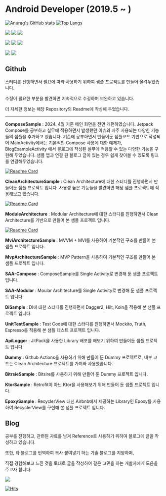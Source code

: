 # Android Developer (2019.5 ~ )



[![Anurag's GitHub stats](https://github-readme-stats.vercel.app/api?username=HeeGyeong&show_icons=true&theme=dark)](https://github.com/HeeGyeong) [![Top Langs](https://github-readme-stats.vercel.app/api/top-langs/?username=HeeGyeong&layout=compact&theme=dark)](https://github.com/HeeGyeong)


<img src="https://img.shields.io/badge/Android-000000?style=plastic&logo=Android&logoColor=34A853"/> <img src="https://img.shields.io/badge/Kotlin-000000?style=plastic&logo=Kotlin&logoColor=7F52FF"/> <img src="https://img.shields.io/badge/Jetpack Compose-000000?style=plastic&logo=Jetpack Compose&logoColor=4285F4"/>

<img src="https://img.shields.io/badge/Sourcetree-000000?style=plastic&logo=Sourcetree&logoColor=0052CC"/> <img src="https://img.shields.io/badge/Github-000000?style=plastic&logo=Github&logoColor=ffffff"/> <img src="https://img.shields.io/badge/Git-000000?style=plastic&logo=Git&logoColor=F05032"/>

<img src="https://img.shields.io/badge/Bitrise-000000?style=plastic&logo=Bitrise&logoColor=683D87"/> <img src="https://img.shields.io/badge/Github Actions-000000?style=plastic&logo=Githubactions&logoColor=2088FF"/>


## Github

스터디를 진행하면서 필요에 따라 사용하기 위하여 샘플 프로젝트를 만들어 올려두었습니다.

수정이 필요한 부분을 발견하면 지속적으로 수정하며 보완하고 있습니다.

더 자세한 정보는 해당 Repository의 Readme에 작성해 두었습니다.

---

**ComposeSample** : 2024. 4월 기준 메인 화면을 전면 개편하였습니다. Jetpack Compose를 공부하고 실무에 적용하면서 발생했던 이슈와 자주 사용되는 다양한 기능들의 샘플을 추가하고 있습니다.
기존에 공부하면서 만들어둔 샘플코드 기반으로 작성되어 MainActivity에서는 기본적인 Compose 사용에 대한 예제가, BlogExampleActivity 에서 블로그에 작성된 실무에 적용할 수 있는 다양한 기능을 구현해 두었습니다.
샘플 앱과 연결 된 블로그 글이 있는 경우 쉽게 찾아볼 수 있도록 링크를 연결해두었습니다.

[![Readme Card](https://github-readme-stats.vercel.app/api/pin/?username=HeeGyeong&repo=ComposeSample&theme=dark)](https://github.com/HeeGyeong/ComposeSample)

**CleanArchitectureSample** : Clean Architecture에 대한 스터디를 진행하면서 만들어둔 샘플 프로젝트 입니다. 사용성 높은 기능들을 발견하면 해당 샘플 프로젝트에 적용해보고 있습니다.

[![Readme Card](https://github-readme-stats.vercel.app/api/pin/?username=HeeGyeong&repo=CleanArchitectureSample&theme=dark)](https://github.com/HeeGyeong/CleanArchitectureSample)

**ModuleArchitecture** : Modular Architecture에 대한 스터디를 진행하면서 Clean Architecture를 기반으로 만들어 본 샘플 프로젝트 입니다.

[![Readme Card](https://github-readme-stats.vercel.app/api/pin/?username=HeeGyeong&repo=ModuleArchitecture&theme=dark)](https://github.com/HeeGyeong/ModuleArchitecture)

**MviArchitectureSample** : MVVM + MVI를 사용하여 기본적인 구조를 만들어 본 샘플 프로젝트 입니다.

**MvpArchitectureSample** : MVP Pattern을 사용하여 기본적인 구조를 만들어 본 샘플 프로젝트 입니다.

**SAA-Compose** : ComposeSample를 Single Activity로 변경해 둔 샘플 프로젝트 입니다.

**SAA-Modular** : Moular Architecture를 Single Activity로 변경해 둔 샘플 프로젝트 입니다.

**DiSample** : DI에 대한 스터디를 진행하면서 Dagger2, Hilt, Koin을 적용해 본 샘플 프로젝트 입니다.

**UnitTestSample** : Test Code에 대한 스터디를 진행하면서 Mockito, Truth, Espresso를 적용해 본 샘플 테스트 프로젝트 입니다.

**ApiLogger** : JitPack을 사용한 Library 배포를 해보기 위하여 만들어둔 샘플 프로젝트 입니다.

**Dummy** : Github Actions을 사용하기 위해 만들어 둔 Dummy 프로젝트로, 내부 코드는 Clean Architecture 프로젝트를 가져와 사용했습니다.

**BitrsieSample** : Bitsire를 사용하기 위해 만들어 둔 Dummy 프로젝트 입니다.

**KtorSample** : Retrofit이 아닌 Ktor을 사용해보기 위해 만들어 둔 샘플 프로젝트 입니다.

**EpoxySample** : RecyclerView 대신 Airbnb에서 제공하는 Library인 Epoxy를 사용하여 RecyclerView를 구현해 본 샘플 프로젝트 입니다.

## Blog
공부를 진행하고, 관련된 자료를 남겨 Reference로 사용하기 위하여 블로그에 글을 작성하고 있습니다.

또한, 타 블로그를 번역하여 복사 붙여넣기 하는 기술 블로그를 지양하며,

직접 경험해보고 느낀 것을 토대로 글을 작성하여 같은 고민을 하는 개발자에게 도움을 주고자 합니다.

<a href="https://github.com/HeeGyeong/github-readme-activity-graph">
    <img src="https://img.shields.io/badge/Tistory-000000?style=plastic&logo=Tistory&logoColor=FFA500"/>
</a>


[![Hits](https://hits.seeyoufarm.com/api/count/incr/badge.svg?url=https%3A%2F%2Fgithub.com%2FHeeGyeong%2Fhit-counter&count_bg=%2379C83D&title_bg=%23555555&icon=&icon_color=%23E7E7E7&title=visitor&edge_flat=false)](https://hits.seeyoufarm.com)

